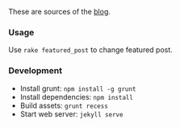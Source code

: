 These are sources of the [blog](http://railsguides.net).

### Usage

Use `rake featured_post` to change featured post.

### Development

- Install grunt: `npm install -g grunt`
- Install dependencies: `npm install`
- Build assets: `grunt recess`
- Start web server: `jekyll serve`
